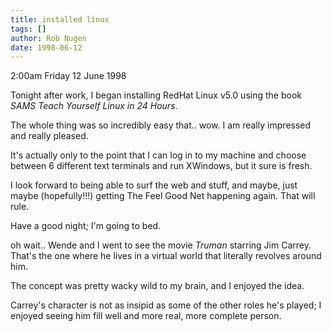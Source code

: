 ```yaml
---
title: installed linux
tags: []
author: Rob Nugen
date: 1998-06-12
---
```


<title>Installed Linux</title>

<p class=date>2:00am Friday 12 June 1998</p>

<p>Tonight after work, I began installing RedHat Linux v5.0 using the book <em>SAMS Teach Yourself Linux in 24 Hours</em>.

<p>The whole thing was so incredibly easy that.. wow.  I am really impressed and really pleased.

<p>It's actually only to the point that I can log in to my machine and choose between 6 different text terminals and run XWindows, but it sure is fresh.

<p>I look forward to being able to surf the web and stuff, and maybe, just maybe (hopefully!!!) getting The Feel Good Net happening again.   That will rule.

<p>Have a good night; I'm going to bed.

<p>oh wait.. Wende and I went to see the movie <em>Truman</em> starring Jim Carrey.  That's the one where he lives in a virtual world that literally revolves around him. 

<p>The concept was pretty wacky wild to my brain, and I enjoyed the idea.

<p>Carrey's character is not as insipid as some of the other roles he's played; I enjoyed seeing him fill well and more real, more complete person.
</p>
